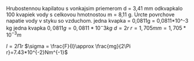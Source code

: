 Hrubostennou kapilatou s vonkajsim priemerom d = 3,41 mm odkvapkalo 100 kvapiek vody s celkovou hmotnostou m = 8,11 g. Urcte povrchove napatie vody v styku so vzduchom.
jedna kvapka = 0,0811g = 0,0811*10^-3 kg
jedna kvapka $0,0811g = 0,0811*10^-3kg$
$d = 2r$
$r = 1,705mm = 1,705*10^{-3} m$


$l=2\Pi r$
$\sigma = \frac{F}{l}\approx \frac{mg}{2\Pi r}=7.43*10^{-2}Nm^{-1}$
